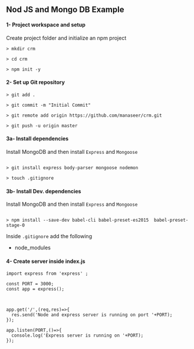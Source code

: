 ## Nod JS and Mongo DB Example

#### 1- Project workspace and setup
Create project folder and initialize an npm project
```
> mkdir crm

> cd crm

> npm init -y

```

#### 2- Set up Git repository

```
> git add .

> git commit -m "Initial Commit"

> git remote add origin https://github.com/manaseer/crm.git

> git push -u origin master

```

#### 3a- Install dependencies
Install MongoDB and then install `Express` and `Mongoose`

```

> git install express body-parser mongoose nodemon

> touch .gitignore

```
#### 3b- Install Dev. dependencies
Install MongoDB and then install `Express` and `Mongoose`

```

> npm install --save-dev babel-cli babel-preset-es2015  babel-preset-stage-0

```


Inside `.gitignore` add the following
- node_modules

#### 4- Create server inside index.js
```
import express from 'express' ;

const PORT = 3000;
const app = express();



app.get('/',(req,res)=>{
  res.send('Node and express server is running on port '+PORT);
});

app.listen(PORT,()=>{
  console.log('Express server is running on '+PORT);
});

```